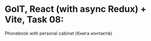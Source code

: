 # GoIT, React (with async Redux) + Vite, Task 08:

Phonebook with personal cabinet (Книга контактів)
